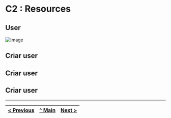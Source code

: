 # C2 : Resources
## User
![image](https://github.com/user-attachments/assets/d4a442f2-53ce-4ec7-a9a8-d60223679574)

## Criar user 
## Criar user 
## Criar user 

---
[< Previous](c1.md) | [^ Main](../../../) | [Next >](c3.md)
:--- | :---: | ---: 

